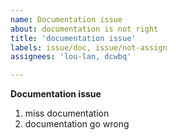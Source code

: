 ```yaml
---
name: Documentation issue
about: documentation is not right
title: 'documentation issue'
labels: issue/doc, issue/not-assign
assignees: 'lou-lan, dcwbq'

---
```


**Documentation issue**
1. miss documentation
2. documentation go wrong

